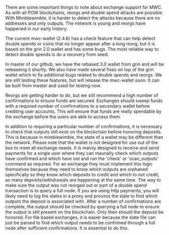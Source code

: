 <p>There are some important things to note about exchange support for MWC. As with all POW blockchains, reorgs and double spend attacks are possible. With Mimblewimble, it is harder to detect the attacks because there are no addresses and only outputs. The network is young and reorgs have happened in our early history.
<p>
<p>The current mwc-wallet (2.4.6) has a check feature that can help detect double spends or coins that no longer appear after a long reorg, but it is based on the grin 2.0 wallet and has some bugs. The most reliable way to detect double spends is do a recovery from seed.
<p>
<p>In master of our github, we have the rebased 3.0 wallet from grin and will be releaseing it shortly. We also have made several fixes on top of the grin wallet which to fix additional bugs related to double spends and reorgs. We are still testing these features, but will release the mwc-wallet soon. It can be built from master and used for testing now.
<p>
<p>Reorgs are getting harder to do, but we still recommend a high number of confirmations to ensure funds are secured. Exchanges should sweep funds with a required number of confirmations to a secondary wallet before crediting user accounts. This will ensure that funds are really spendable by the exchange before the users are able to access them.
<p>
<p>In addition to requiring a particular number of confirmations, it is necessary to check that outputs still exist on the blockchain before honoring deposits. This is because in mimblewimble, the state of a wallet may be different than the network. Please note that the wallet is not designed for use out of the box to meet all exchange needs. It is mainly designed to receive and send payments for a single user where they can maunally check which outputs have confirmed and which have not and run the 'check' or 'scan_outputs' command as required. For an exchange they must implement this logic themselves because they need to know which outputs are orphaned specifically so they know which deposits to credit and which to not credit, as many deposits/withdrawals are happening at the same time. The way to make sure the output was not reorged out or part of a double spend transaction is to query a full node. If you are using http payments, you will likely need to log the slates in a proxy and process the slate to find which outputs the deposit is associated with. After a number of confirmations are complete, the output should be checked by querying a full node to ensure the output is still present on the blockchain. Only then should the deposit be honored. For file based exchanges, it is easier because the slate file can just be parsed to find which output needs to be confrimed through a full node after sufficient confirmations. It is essential to do this.
